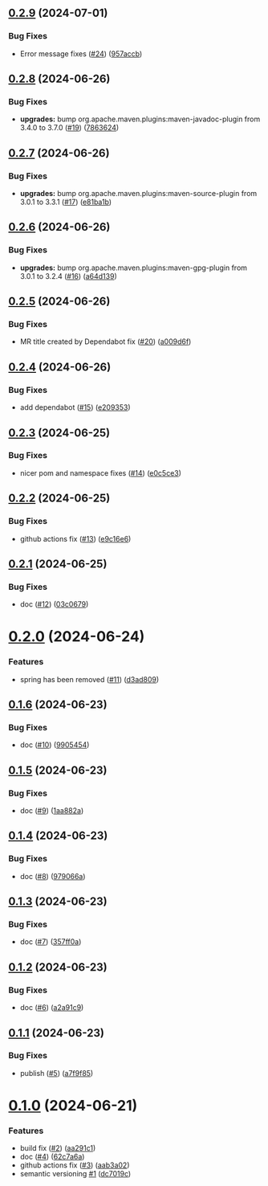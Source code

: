 ## [0.2.9](https://github.com/Andras-Csanyi/bean-validation-extensions/compare/0.2.8...0.2.9) (2024-07-01)


### Bug Fixes

* Error message fixes ([#24](https://github.com/Andras-Csanyi/bean-validation-extensions/issues/24)) ([957accb](https://github.com/Andras-Csanyi/bean-validation-extensions/commit/957accb3f96f3be5137d6db98c2f0fedbc9e2bea))

## [0.2.8](https://github.com/Andras-Csanyi/bean-validation-extensions/compare/0.2.7...0.2.8) (2024-06-26)


### Bug Fixes

* **upgrades:** bump org.apache.maven.plugins:maven-javadoc-plugin from 3.4.0 to 3.7.0 ([#19](https://github.com/Andras-Csanyi/bean-validation-extensions/issues/19)) ([7863624](https://github.com/Andras-Csanyi/bean-validation-extensions/commit/786362414f355811523f3e1c62aada02fbf3c342))

## [0.2.7](https://github.com/Andras-Csanyi/bean-validation-extensions/compare/0.2.6...0.2.7) (2024-06-26)


### Bug Fixes

* **upgrades:** bump org.apache.maven.plugins:maven-source-plugin from 3.0.1 to 3.3.1 ([#17](https://github.com/Andras-Csanyi/bean-validation-extensions/issues/17)) ([e81ba1b](https://github.com/Andras-Csanyi/bean-validation-extensions/commit/e81ba1b57a700064d484ed3928c0b07c9709148a))

## [0.2.6](https://github.com/Andras-Csanyi/bean-validation-extensions/compare/0.2.5...0.2.6) (2024-06-26)


### Bug Fixes

* **upgrades:** bump org.apache.maven.plugins:maven-gpg-plugin from 3.0.1 to 3.2.4 ([#16](https://github.com/Andras-Csanyi/bean-validation-extensions/issues/16)) ([a64d139](https://github.com/Andras-Csanyi/bean-validation-extensions/commit/a64d139d9d68be4ad78f661f2b292f34960a86e7))

## [0.2.5](https://github.com/Andras-Csanyi/bean-validation-extensions/compare/0.2.4...0.2.5) (2024-06-26)


### Bug Fixes

* MR title created by Dependabot fix ([#20](https://github.com/Andras-Csanyi/bean-validation-extensions/issues/20)) ([a009d6f](https://github.com/Andras-Csanyi/bean-validation-extensions/commit/a009d6f2b7caec250c7f9b5b6f9b889eb90fc180))

## [0.2.4](https://github.com/Andras-Csanyi/bean-validation-extensions/compare/0.2.3...0.2.4) (2024-06-26)


### Bug Fixes

* add dependabot ([#15](https://github.com/Andras-Csanyi/bean-validation-extensions/issues/15)) ([e209353](https://github.com/Andras-Csanyi/bean-validation-extensions/commit/e2093531687b9aad4226db554398b670490288a9))

## [0.2.3](https://github.com/Andras-Csanyi/bean-validation-extensions/compare/0.2.2...0.2.3) (2024-06-25)


### Bug Fixes

* nicer pom and namespace fixes ([#14](https://github.com/Andras-Csanyi/bean-validation-extensions/issues/14)) ([e0c5ce3](https://github.com/Andras-Csanyi/bean-validation-extensions/commit/e0c5ce3fdacb4e82810887101815fc8384b42d26))

## [0.2.2](https://github.com/Andras-Csanyi/bean-validation-extensions/compare/0.2.1...0.2.2) (2024-06-25)


### Bug Fixes

* github actions fix ([#13](https://github.com/Andras-Csanyi/bean-validation-extensions/issues/13)) ([e9c16e6](https://github.com/Andras-Csanyi/bean-validation-extensions/commit/e9c16e6ca60bac4267cb43c93da0651912c468f3))

## [0.2.1](https://github.com/Andras-Csanyi/bean-validation-extensions/compare/0.2.0...0.2.1) (2024-06-25)


### Bug Fixes

* doc ([#12](https://github.com/Andras-Csanyi/bean-validation-extensions/issues/12)) ([03c0679](https://github.com/Andras-Csanyi/bean-validation-extensions/commit/03c067924fdb57f292585dda98c7a64fedb5f58f))

# [0.2.0](https://github.com/Andras-Csanyi/bean-validation-extensions/compare/0.1.6...0.2.0) (2024-06-24)


### Features

* spring has been removed ([#11](https://github.com/Andras-Csanyi/bean-validation-extensions/issues/11)) ([d3ad809](https://github.com/Andras-Csanyi/bean-validation-extensions/commit/d3ad809d01d1517f5a924f78f149d6d779f279f3))

## [0.1.6](https://github.com/Andras-Csanyi/bean-validation-extensions/compare/0.1.5...0.1.6) (2024-06-23)


### Bug Fixes

* doc ([#10](https://github.com/Andras-Csanyi/bean-validation-extensions/issues/10)) ([9905454](https://github.com/Andras-Csanyi/bean-validation-extensions/commit/9905454d7a50bf7bbaf1d6b0ff3e8490f58cf2d8))

## [0.1.5](https://github.com/Andras-Csanyi/bean-validation-extensions/compare/0.1.4...0.1.5) (2024-06-23)


### Bug Fixes

* doc ([#9](https://github.com/Andras-Csanyi/bean-validation-extensions/issues/9)) ([1aa882a](https://github.com/Andras-Csanyi/bean-validation-extensions/commit/1aa882abf290e9aea1b99e03098421880d15b145))

## [0.1.4](https://github.com/Andras-Csanyi/bean-validation-extensions/compare/0.1.3...0.1.4) (2024-06-23)


### Bug Fixes

* doc ([#8](https://github.com/Andras-Csanyi/bean-validation-extensions/issues/8)) ([979066a](https://github.com/Andras-Csanyi/bean-validation-extensions/commit/979066ac4c5567def3acb7c08350ac13d737bac1))

## [0.1.3](https://github.com/Andras-Csanyi/bean-validation-extensions/compare/0.1.2...0.1.3) (2024-06-23)


### Bug Fixes

* doc ([#7](https://github.com/Andras-Csanyi/bean-validation-extensions/issues/7)) ([357ff0a](https://github.com/Andras-Csanyi/bean-validation-extensions/commit/357ff0ac22b288b98c3139428316210315442cf0))

## [0.1.2](https://github.com/Andras-Csanyi/bean-validation-extensions/compare/0.1.1...0.1.2) (2024-06-23)


### Bug Fixes

* doc ([#6](https://github.com/Andras-Csanyi/bean-validation-extensions/issues/6)) ([a2a91c9](https://github.com/Andras-Csanyi/bean-validation-extensions/commit/a2a91c9b3a6d89fb703d5b29b9aeb5bfcb9fb35d))

## [0.1.1](https://github.com/Andras-Csanyi/bean-validation-extensions/compare/0.1.0...0.1.1) (2024-06-23)


### Bug Fixes

* publish ([#5](https://github.com/Andras-Csanyi/bean-validation-extensions/issues/5)) ([a7f9f85](https://github.com/Andras-Csanyi/bean-validation-extensions/commit/a7f9f85518b507a348eb83948665ab993c1d0abe))

# [0.1.0](https://github.com/Andras-Csanyi/bean-validator-extensions/compare/0.0.0...0.1.0) (2024-06-21)


### Features

* build fix ([#2](https://github.com/Andras-Csanyi/bean-validator-extensions/issues/2)) ([aa291c1](https://github.com/Andras-Csanyi/bean-validator-extensions/commit/aa291c13dec1e8e3cf1fa92af6b5e62d93cfc4c2))
* doc ([#4](https://github.com/Andras-Csanyi/bean-validator-extensions/issues/4)) ([62c7a6a](https://github.com/Andras-Csanyi/bean-validator-extensions/commit/62c7a6ab9d32864c632cf068b99c277112e2f7a6))
* github actions fix ([#3](https://github.com/Andras-Csanyi/bean-validator-extensions/issues/3)) ([aab3a02](https://github.com/Andras-Csanyi/bean-validator-extensions/commit/aab3a0225ad0c47a8d50da4adfe21f3086fc6709))
* semantic versioning [#1](https://github.com/Andras-Csanyi/bean-validator-extensions/issues/1) ([dc7019c](https://github.com/Andras-Csanyi/bean-validator-extensions/commit/dc7019cf8165fbe3a56d77611b8ef2d3f3c3eba1))
